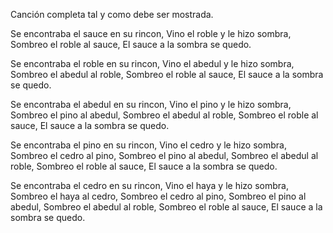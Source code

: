 Canción completa tal y como debe ser mostrada.

Se encontraba el sauce en su rincon,
Vino el roble y le hizo sombra,
Sombreo el roble al sauce,
El sauce a la sombra se quedo.

Se encontraba el roble en su rincon,
Vino el abedul y le hizo sombra,
Sombreo el abedul al roble,
Sombreo el roble al sauce,
El sauce a la sombra se quedo.

Se encontraba el abedul en su rincon,
Vino el pino y le hizo sombra,
Sombreo el pino al abedul,
Sombreo el abedul al roble,
Sombreo el roble al sauce,
El sauce a la sombra se quedo.

Se encontraba el pino en su rincon,
Vino el cedro y le hizo sombra,
Sombreo el cedro al pino,
Sombreo el pino al abedul,
Sombreo el abedul al roble,
Sombreo el roble al sauce,
El sauce a la sombra se quedo.

Se encontraba el cedro en su rincon,
Vino el haya y le hizo sombra,
Sombreo el haya al cedro,
Sombreo el cedro al pino,
Sombreo el pino al abedul,
Sombreo el abedul al roble,
Sombreo el roble al sauce,
El sauce a la sombra se quedo.